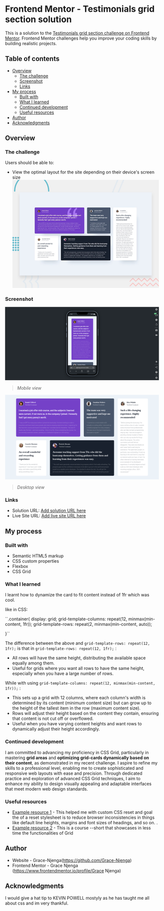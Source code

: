 # Frontend Mentor - Testimonials grid section solution

This is a solution to the [Testimonials grid section challenge on Frontend Mentor](https://www.frontendmentor.io/challenges/testimonials-grid-section-Nnw6J7Un7). Frontend Mentor challenges help you improve your coding skills by building realistic projects.

## Table of contents

-   [Overview](#overview)
    -   [The challenge](#the-challenge)
    -   [Screenshot](#screenshot)
    -   [Links](#links)
-   [My process](#my-process)
    -   [Built with](#built-with)
    -   [What I learned](#what-i-learned)
    -   [Continued development](#continued-development)
    -   [Useful resources](#useful-resources)
-   [Author](#author)
-   [Acknowledgments](#acknowledgments)

## Overview

### The challenge

Users should be able to:

-   View the optimal layout for the site depending on their device's screen size
    ![](./design/desktop-preview.jpg)

### Screenshot

![](./images/mobile_view_final.png)

> _Mobile view_

![](./images/desktop_view_final.png)

> _Desktop view_

### Links

-   Solution URL: [Add solution URL here](https://your-solution-url.com)
-   Live Site URL: [Add live site URL here](https://your-live-site-url.com)

## My process

### Built with

-   Semantic HTML5 markup
-   CSS custom properties
-   Flexbox
-   CSS Grid

### What I learned

I learnt how to dynamize the card to fit content instead of 1fr which was cool.

like in CSS:

``.container{
    display: grid;
    grid-template-columns: repeat(12, minmax(min-content, 1fr));
    grid-template-rows: repeat(2, minmax(min-content, auto));

}``

The difference between the above and `grid-template-rows: repeat(12, 1fr);` is that in `grid-template-rows: repeat(12, 1fr);` :

-   All rows will have the same height, distributing the available space equally among them.
-   Useful for grids where you want all rows to have the same height, especially when you have a large number of rows.

While with using `grid-template-columns: repeat(12, minmax(min-content, 1fr));` :

-   This sets up a grid with 12 columns, where each column's width is determined by its content (minimum content size) but can grow up to the height of the tallest item in the row (maximum content size).
-   Rows will adjust their height based on the content they contain, ensuring that content is not cut off or overflowed.
-   Useful when you have varying content heights and want rows to dynamically adjust their height accordingly.

### Continued development

I am committed to advancing my proficiency in CSS Grid, particularly in mastering **grid areas** and **optimizing grid-cards dynamically based on their content**, as demonstrated in my recent challenge. I aspire to refine my skills to a professional level, enabling me to create sophisticated and responsive web layouts with ease and precision. Through dedicated practice and exploration of advanced CSS Grid techniques, I aim to enhance my ability to design visually appealing and adaptable interfaces that meet modern web design standards.

### Useful resources

-   [Example resource 1](https://www.joshwcomeau.com/) - This helped me with custom CSS reset and goal the of a reset stylesheet is to reduce browser inconsistencies in things like default line heights, margins and font sizes of headings, and so on. .
-   [Example resource 2](https://www.coursera.org/learn/learn-css-grid/home/week/1) - This is a course --short that showcases in less time the functionalities of Grid

## Author

-   Website - Grace-Njenga(https://github.com/Grace-Njenga)
-   Frontend Mentor - Grace Njenga (https://www.frontendmentor.io/profile/Grace Njenga)

## Acknowledgments

I would give a hat tip to KEVIN POWELL mostyly as he has taught me all about css and im very thankful.
